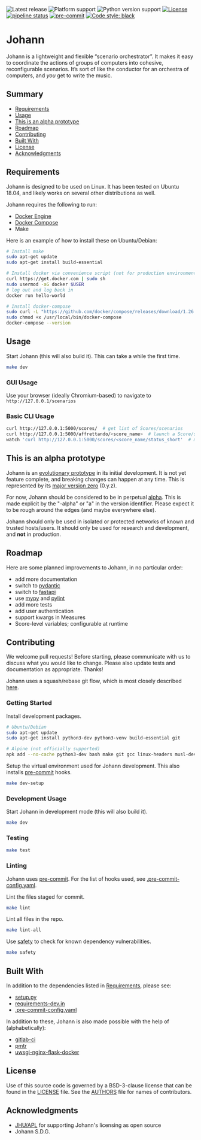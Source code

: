 ![Latest release](https://img.shields.io/github/v/release/johannsdg/johann?include_prereleases&sort=semver)
![Platform support](https://img.shields.io/badge/platform-linux-blue)
![Python version support](https://img.shields.io/badge/python-3.6%20%7C%203.7-blue)
[![License](https://img.shields.io/github/license/johannsdg/johann)](LICENSE)
[![pipeline status](https://gitlab.com/johannsdg/johann/badges/master/pipeline.svg)](https://gitlab.com/johannsdg/johann/-/commits/master)
[![pre-commit](https://img.shields.io/badge/pre--commit-enabled-brightgreen?logo=pre-commit&logoColor=white)](https://github.com/pre-commit/pre-commit)
[![Code style: black](https://img.shields.io/badge/code%20style-black-000000.svg)](https://github.com/psf/black)

# Johann

Johann is a lightweight and flexible “scenario orchestrator”. It makes it easy to
coordinate the actions of groups of computers into cohesive, reconfigurable scenarios.
It’s sort of like the conductor for an orchestra of computers, and _you_ get to write
the music.

## Summary

- [Requirements](#requirements)
- [Usage](#usage)
- [This is an alpha prototype](#this-is-an-alpha-prototype)
- [Roadmap](#roadmap)
- [Contributing](#contributing)
- [Built With](#built-with)
- [License](#license)
- [Acknowledgments](#acknowledgments)

## Requirements

Johann is designed to be used on Linux. It has been tested on Ubuntu 18.04, and likely
works on several other distributions as well.

Johann requires the following to run:

- [Docker Engine](https://docs.docker.com/engine/install/#server)
- [Docker Compose](https://docs.docker.com/compose/install/)
- Make

Here is an example of how to install these on Ubuntu/Debian:

```bash
# Install make
sudo apt-get update
sudo apt-get install build-essential

# Install docker via convenience script (not for production environments)
curl https://get.docker.com | sudo sh
sudo usermod -aG docker $USER
# log out and log back in
docker run hello-world

# Install docker-compose
sudo curl -L "https://github.com/docker/compose/releases/download/1.26.2/docker-compose-$(uname -s)-$(uname -m)" -o /usr/local/bin/docker-compose
sudo chmod +x /usr/local/bin/docker-compose
docker-compose --version
```

## Usage

Start Johann (this will also build it). This can take a while the first time.

```bash
make dev
```

### GUI Usage

Use your browser (ideally Chromium-based) to navigate to `http://127.0.0.1/scenarios`

### Basic CLI Usage

```bash
curl http://127.0.0.1:5000/scores/  # get list of Scores/scenarios
curl http://127.0.0.1:5000/affrettando/<score_name>  # launch a Score/scenario
watch 'curl http://127.0.0.1:5000/scores/<score_name/status_short'  # monitor progress
```

## This is an alpha prototype

Johann is an
[evolutionary prototype](https://en.wikipedia.org/wiki/Software_prototyping#Evolutionary_prototyping)
in its initial development. It is not yet feature complete, and breaking changes can
happen at any time. This is represented by its
[major version zero](https://semver.org/#spec-item-4) (0.y.z).

For now, Johann should be considered to be in perpetual
[alpha](https://en.wikipedia.org/wiki/Software_release_life_cycle#Alpha). This is made
explicit by the "-alpha" or "a" in the version identifier. Please expect it to be rough around the
edges (and maybe everywhere else).

Johann should only be used in isolated or protected networks of known and trusted
hosts/users. It should only be used for research and development, and **not** in
production.

## Roadmap

Here are some planned improvements to Johann, in no particular order:

- add more documentation
- switch to [pydantic](https://github.com/samuelcolvin/pydantic)
- switch to [fastapi](https://github.com/tiangolo/fastapi)
- use [mypy](https://github.com/python/mypy) and
  [pylint](https://github.com/pycqa/pylint)
- add more tests
- add user authentication
- support kwargs in Measures
- Score-level variables; configurable at runtime

## Contributing

We welcome pull requests! Before starting, please communicate with us to discuss what
you would like to change. Please also update tests and documentation as appropriate.
Thanks!

Johann uses a squash/rebase git flow, which is most closely described
[here](https://medium.com/singlestone/a-git-workflow-using-rebase-1b1210de83e5).

### Getting Started

Install development packages.

```bash
# Ubuntu/Debian
sudo apt-get update
sudo apt-get install python3-dev python3-venv build-essential git

# Alpine (not officially supported)
apk add --no-cache python3-dev bash make git gcc linux-headers musl-dev
```

Setup the virtual environment used for Johann development. This also installs
[pre-commit](https://pre-commit.com/) hooks.

```bash
make dev-setup
```

### Development Usage

Start Johann in development mode (this will also build it).

```bash
make dev
```

### Testing

```bash
make test
```

### Linting

Johann uses [pre-commit](https://github.com/pre-commit/pre-commit). For the list of
hooks used, see [.pre-commit-config.yaml](.pre-commit-config.yaml).

Lint the files staged for commit.

```bash
make lint
```

Lint all files in the repo.

```bash
make lint-all
```

Use [safety](https://github.com/pyupio/safety) to check for known dependency
vulnerabilities.

```bash
make safety
```

## Built With

In addition to the dependencies listed in [Requirements](#requirements), please see:

- [setup.py](setup.py)
- [requirements-dev.in](requirements-dev.in)
- [.pre-commit-config.yaml](.pre-commit-config.yaml)

In addition to these, Johann is also made possible with the help of (alphabetically):

- [gitlab-ci](https://about.gitlab.com/topics/ci-cd/)
- [pmtr](https://github.com/troydhanson/pmtr)
- [uwsgi-nginx-flask-docker](https://github.com/tiangolo/uwsgi-nginx-flask-docker)

## License

Use of this source code is governed by a BSD-3-clause license that can be found in the
[LICENSE](LICENSE) file. See the [AUTHORS](AUTHORS) file for names of contributors.

## Acknowledgments

- [JHU/APL](https://www.jhuapl.edu) for supporting Johann's licensing as open source
- Johann S.D.G.
